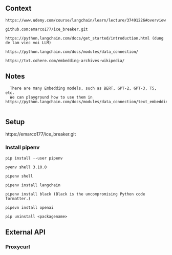 ## Context
```
https://www.udemy.com/course/langchain/learn/lecture/37491226#overview

github.com:emarco177/ice_breaker.git

https://python.langchain.com/docs/get_started/introduction.html (dung de lam viec voi LLM)

https://python.langchain.com/docs/modules/data_connection/

https://txt.cohere.com/embedding-archives-wikipedia/

```

## Notes

```
  There are many Embedding models, such as BERT, GPT-2, GPT-3, T5, etc.
  We can playground how to use them in https://python.langchain.com/docs/modules/data_connection/text_embedding/
  

```

## Setup

https://emarco177/ice_breaker.git

### Install pipenv
```
pip install --user pipenv

pyenv shell 3.10.0

pipenv shell 

pipenv install langchain

pipenv install black (Black is the uncompromising Python code formatter.)

pipevn install openai

pip uninstall <packagename>

```
## External API
### Proxycurl 
